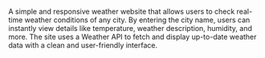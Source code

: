 A simple and responsive weather website that allows users to check real-time weather conditions of any city. By entering the city name, users can instantly view details like temperature, weather description, humidity, and more. The site uses a Weather API to fetch and display up-to-date weather data with a clean and user-friendly interface.
 
 
